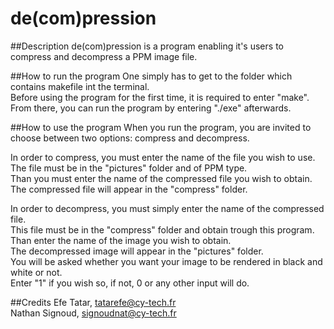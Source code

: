 # de(com)pression

##Description
de(com)pression is a program enabling it's users to compress and decompress a PPM image file. 

##How to run the program
One simply has to get to the folder which contains makefile int the terminal.  
Before using the program for the first time, it is required to enter "make".  
From there, you can run the program by entering "./exe" afterwards.  

##How to use the program
When you run the program, you are invited to choose between two options: compress and decompress.  
  
In order to compress, you must enter the name of the file you wish to use.  
The file must be in the "pictures" folder and of PPM type.  
Than you must enter the name of the compressed file you wish to obtain.  
The compressed file will appear in the "compress" folder.  
  
In order to decompress, you must simply enter the name of the compressed file.  
This file must be in the "compress" folder and obtain trough this program.  
Than enter the name of the image you wish to obtain.  
The decompressed image will appear in the "pictures" folder.  
You will be asked whether you want your image to be rendered in black and white or not.  
Enter "1" if you wish so, if not, 0 or any other input will do.  

##Credits
Efe Tatar, tatarefe@cy-tech.fr  
Nathan Signoud, signoudnat@cy-tech.fr
